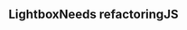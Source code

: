 <h2>Lightbox<span class="status refactor">Needs refactoring</span><span class="status js">JS</span></h2>